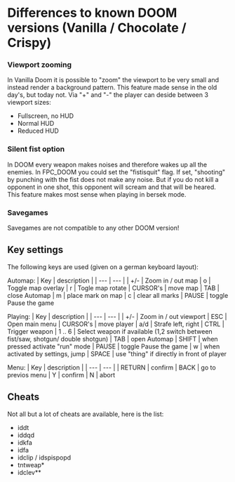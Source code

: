 # Differences to known DOOM versions (Vanilla / Chocolate / Crispy)

### Viewport zooming
In Vanilla Doom it is possible to "zoom" the viewport to be very small and instead render a background pattern. This feature made sense in the old day's, but today not. Via "+" and "-" the player can deside between 3 viewport sizes:

- Fullscreen, no HUD
- Normal HUD
- Reduced HUD

### Silent fist option
In DOOM every weapon makes noises and therefore wakes up all the enemies. In FPC_DOOM you could set the "fistisquit" flag. If set, "shooting" by punching with the fist does not make any noise. But if you do not kill a opponent in one shot, this opponent will scream and that will be heared. This feature makes most sense when playing in bersek mode.

### Savegames
Savegames are not compatible to any other DOOM version!

## Key settings

The following keys are used (given on a german keyboard layout):

Automap:
| Key | description |
| --- | --- |
| +/- | Zoom in / out map
| o | Toggle map overlay
| r | Togle map rotate
| CURSOR's | move map 
| TAB | close Automap
| m | place mark on map
| c | clear all marks
| PAUSE | toggle Pause the game

Playing:
| Key | description |
| --- | --- |
| +/- | Zoom in / out viewport 
| ESC | Open main menu
| CURSOR's | move player 
| a/d | Strafe left, right
| CTRL | Trigger weapon
| 1 .. 6 | Select weapon if available (1,2 switch between fist/saw, shotgun/ double shotgun)
| TAB | open Automap
| SHIFT | when pressed activate "run" mode
| PAUSE | toggle Pause the game
| w | when activated by settings, jump
| SPACE | use "thing" if directly in front of player

Menu:
| Key | description |
| --- | --- |
| RETURN | confirm
| BACK | go to previos menu
| Y | confirm
| N | abort

## Cheats

Not all but a lot of cheats are available, here is the list:

- iddt
- iddqd
- idkfa
- idfa
- idclip / idspispopd
- tntweap*
- idclev**


